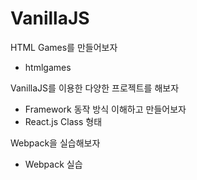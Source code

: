 # VanillaJS

HTML Games를 만들어보자
- htmlgames

VanillaJS를 이용한 다양한 프로젝트를 해보자
- Framework 동작 방식 이해하고 만들어보자
- React.js Class 형태

Webpack을 실습해보자
- Webpack 실습
